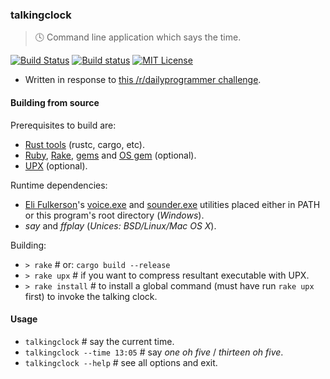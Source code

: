 ### talkingclock
> :clock4: Command line application which says the time.

[![Build Status](https://travis-ci.org/stpettersens/talkingclock.png?branch=master)](https://travis-ci.org/stpettersens/talkingclock)
[![Build status](https://ci.appveyor.com/api/projects/status/1ekayunrux3ise2m?svg=true)](https://ci.appveyor.com/project/stpettersens/talkingclock)
[![MIT License](https://img.shields.io/badge/license-MIT-blue.svg)](https://github.com/stpettersens/talkingclock/blob/master/LICENSE)

* Written in response to [this /r/dailyprogrammer challenge](https://www.reddit.com/r/dailyprogrammer/comments/6jr76h/20170627_challenge_321_easy_talking_clock).

#### Building from source

Prerequisites to build are:
* [Rust tools](https://www.rust-lang.org) (rustc, cargo, etc).
* [Ruby](https://www.ruby-lang.org), [Rake](https://ruby.github.io/rake/), [gems](https://rubygems.org/pages/download) and [OS gem](https://rubygems.org/gems/os) (optional).
* [UPX](https://upx.github.io) (optional).

Runtime dependencies:
* [Eli Fulkerson](https://elifulkerson.com)'s [voice.exe](https://elifulkerson.com/projects/commandline-text-to-speech.php) and [sounder.exe](https://elifulkerson.com/projects/commandline-wav-player.php) utilities 
placed either in PATH or this program's root directory (*Windows*).
* *say* and *ffplay* (*Unices: BSD/Linux/Mac OS X*).

Building:

* `> rake` # or: `cargo build --release`
* `> rake upx` # if you want to compress resultant executable with UPX.
* `> rake install` # to install a global command (must have run `rake upx` first) to invoke the talking clock.

#### Usage

* `talkingclock` # say the current time.
* `talkingclock --time 13:05` # say *one oh five* / *thirteen oh five*.
* `talkingclock --help` # see all options and exit.
